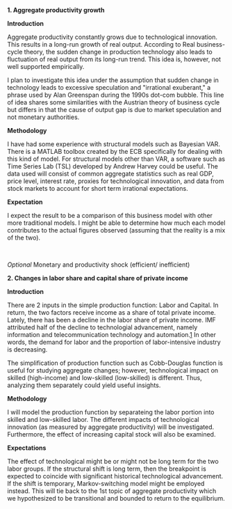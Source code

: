 **1. Aggregate productivity growth**

**Introduction**
  
Aggregate productivity constantly grows due to technological innovation. This results in a long-run growth of real output. According to Real business-cycle theory, the sudden change in production technology also leads to fluctuation of real output from its long-run trend. This idea is, however, not well supported empirically.
  
I plan to investigate this idea under the assumption that sudden change in technology leads to excessive speculation and "irrational exuberant," a phrase used by Alan Greenspan during the 1990s dot-com bubble. This line of idea shares some similarities with the Austrian theory of business cycle but differs in that the cause of output gap is due to market speculation and not monetary authorities.

**Methodology**

I have had some experience with structural models such as Bayesian VAR. There is a MATLAB toolbox created by the ECB specifically for dealing with this kind of model. For structural models other than VAR, a software such as Time Series Lab (TSL) developed by Andrew Harvey could be useful. The data used will consist of common aggregate statistics such as real GDP, price level, interest rate, proxies for technological innovation, and data from stock markets to account for short term irrational expectations.

**Expectation**

I expect the result to be a comparison of this business model with other more traditional models. I might be able to determine how much each model contributes to the actual figures observed (assuming that the reality is a mix of the two). 

<br/>

_Optional_ Monetary and productivity shock (efficient/ inefficient)
   
**2. Changes in labor share and capital share of private income**

**Introduction**

There are 2 inputs in the simple production function: Labor and Capital. In return, the two factors receive income as a share of total private income. Lately, there has been a decline in the labor share of private income. IMF attributed half of the decline to technologial advancement, namely information and telecommunication technology and automation.[1](https://www.imf.org/en/Blogs/Articles/2017/04/12/drivers-of-declining-labor-share-of-income) In other words, the demand for labor and the proportion of labor-intensive industry is decreasing.

The simplification of production function such as Cobb-Douglas function is useful for studying aggregate changes; however, technological impact on skilled (high-income) and low-skilled (low-skilled) is different. Thus, analyzing them separately could yield useful insights.

**Methodology**

I will model the production function by separateing the labor portion into skilled and low-skilled labor. The different impacts of technological innovation (as measured by aggregate productivity) will be investigated. Furthermore, the effect of increasing capital stock will also be examined.

**Expectations**

The effect of technological might be or might not be long term for the two labor groups. If the structural shift is long term, then the breakpoint is expected to coincide with significant historical technological advancement. If the shift is temporary, Markov-switching model might be employed instead. This will tie back to the 1st topic of aggregate productivity which we hypothesized to be transitional and bounded to return to the equilibrium.
